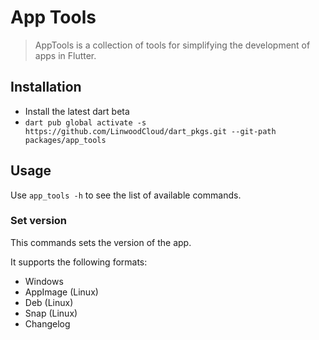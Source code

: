 # App Tools

> AppTools is a collection of tools for simplifying the development of apps in Flutter.

## Installation

* Install the latest dart beta
* `dart pub global activate -s https://github.com/LinwoodCloud/dart_pkgs.git --git-path packages/app_tools`

## Usage

Use `app_tools -h` to see the list of available commands.

### Set version

This commands sets the version of the app.

It supports the following formats:
* Windows
* AppImage (Linux)
* Deb (Linux)
* Snap (Linux)
* Changelog
